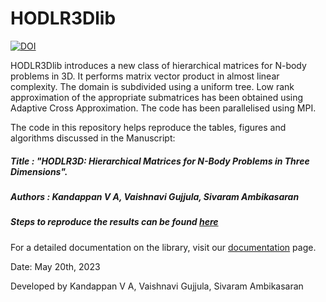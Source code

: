 # HODLR3Dlib

[![DOI](https://zenodo.org/badge/605983723.svg)](https://zenodo.org/badge/latestdoi/605983723)

HODLR3Dlib introduces a new class of hierarchical matrices for N-body problems in 3D. It performs matrix vector product in almost linear complexity. The domain is subdivided using a uniform tree. Low rank approximation of the appropriate submatrices has been obtained using Adaptive Cross Approximation. The code has been parallelised using MPI.

The code in this repository helps reproduce the tables, figures and algorithms discussed in the Manuscript:
##### Title : "HODLR3D: Hierarchical Matrices for N-Body Problems in Three Dimensions".
##### Authors : Kandappan V A, Vaishnavi Gujjula, Sivaram Ambikasaran
##### Steps to reproduce the results can be found [here](https://hodlr3d.readthedocs.io/en/latest/reproducibility.html)

For a detailed documentation on the library, visit our [documentation](https://hodlr3d.readthedocs.io/en/latest/) page.

Date: May 20th, 2023

Developed by Kandappan V A, Vaishnavi Gujjula, Sivaram Ambikasaran

